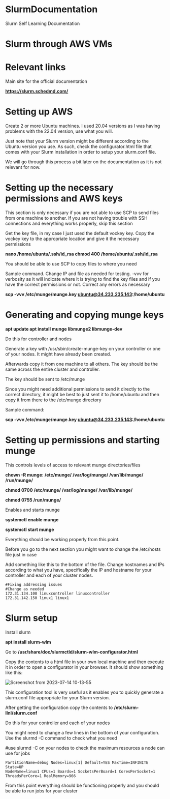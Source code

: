 # SlurmDocumentation
Slurm Self Learning Documentation




# Slurm through AWS VMs

# Relevant links

Main site for the official documentation

**https://slurm.schedmd.com/**

# Setting up AWS 

Create 2 or more Ubuntu machines. I used 20.04 versions as I was having problems with the 22.04 version, use what you will. 

Just note that your Slurm version might be different according to the Ubuntu version you use. As such, check the configurator.html file that comes with your Slurm installation in order to setup your slurm.conf file.

We will go through this process a bit later on the documentation as it is not relevant for now.


# Setting up the necessary permissions and AWS keys

This section is only necessary if you are not able to use SCP to send files from one machine to another. If you are not having trouble with SSH connections and everything works properly, skip this section


Get the key file, in my case I just used the default vockey key. 
Copy the vockey key to the appropriate location and give it the necessary permissions

**nano  /home/ubuntu/.ssh/id_rsa
chmod 400 /home/ubuntu/.ssh/id_rsa**

You should be able to use SCP to copy files to where you need

Sample command. Change IP and file as needed for testing. -vvv for verbosity as it will indicate where it is trying to find the key files and if you have the correct permissions or not. Correct any errors as necessary

**scp -vvv /etc/munge/munge.key ubuntu@34.233.235.143:/home/ubuntu**

# Generating and copying munge keys



**apt update
apt install munge libmunge2 libmunge-dev**

Do this for controller and nodes

Generate a key with /usr/sbin/create-munge-key on your controller or one of your nodes. It might have already been created. 

Afterwards copy it from one machine to all others. The key should be the same across the entire cluster and controller.

The key should be sent to /etc/munge

Since you might need additional permissions to send it directly to the correct directory, it might be best to just sent it to /home/ubuntu and then copy it from there to the /etc/munge directory

Sample command:

**scp -vvv /etc/munge/munge.key ubuntu@34.233.235.143:/home/ubuntu**



# Setting up permissions and starting munge

This controls levels of access to relevant munge directories/files

**chown -R munge: /etc/munge/ /var/log/munge/ /var/lib/munge/ /run/munge/**

**chmod 0700 /etc/munge/ /var/log/munge/ /var/lib/munge/**

**chmod 0755 /run/munge/**

Enables and starts munge

**systemctl enable munge**

**systemctl start munge**


Everything should be working properly from this point. 


Before you go to the next section you might want to change the /etc/hosts file just in case

Add something like this to the bottom of the file. Change hostnames and IPs according to what you have, specifically the IP and hostname for your controller and each of your cluster nodes.

```
#Fixing addressing issues
#Change as needed
172.31.134.108 linuxcontroller linuxcontroller
172.31.142.150 linux1 linux1
```

# Slurm setup

Install slurm

**apt install slurm-wlm**

Go to **/usr/share/doc/slurmctld/slurm-wlm-configurator.html**

Copy the contents to a html file in your own local machine and then execute it in order to open a configurator in your browser. It should show something like this:





![Screenshot from 2023-07-14 10-13-55](https://github.com/AF-Github1/SlurmDocumentation/assets/133685290/ef16ad76-a791-4110-a5eb-01374ea2b9ea)



This configuration tool is very useful as it enables you to quickly generate a slurm.conf file appropriate for your Slurm version.

After getting the configuration copy the contents to **/etc/slurm-llnl/slurm.conf**

Do this for your controller and each of your nodes


You might need to change a few lines in the bottom of your configuration. Use the slurmd -C command to check what you need 

#use slurmd -C on your nodes to check the maximum resources a node can use for jobs
```
PartitionName=debug Nodes=linux[1] Default=YES MaxTime=INFINITE State=UP
NodeName=linux1 CPUs=1 Boards=1 SocketsPerBoard=1 CoresPerSocket=1 ThreadsPerCore=1 RealMemory=966
```
From this point everything should be functioning properly and you should be able to run jobs for your cluster



















